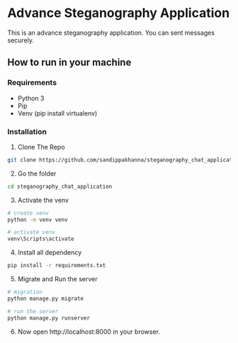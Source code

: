 # Advance Steganography Application

This is an advance steganography application. You can sent messages securely.

## How to run in your machine

### Requirements

- Python 3
- Pip
- Venv (pip install virtualenv)

### Installation

1. Clone The Repo

```bash
git clone https://github.com/sandippakhanna/steganography_chat_application.git
```

2. Go the folder

```bash
cd steganography_chat_application
```

3. Activate the venv

```bash
# create venv
python -m venv venv

# activate venv
venv\Scripts\activate
```

4. Install all dependency

```bash
pip install -r requirements.txt
```

5. Migrate and Run the server

```bash
# migration
python manage.py migrate

# run the server
python manage.py runserver
```

6. Now open http://localhost:8000 in your browser.
